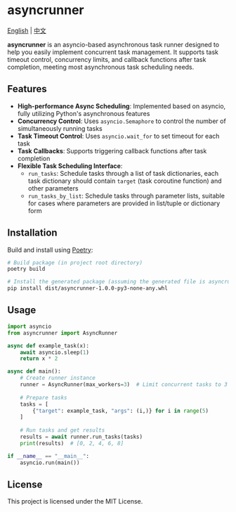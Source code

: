 # asyncrunner

[English](README.md) | [中文](README_zh.md)

**asyncrunner** is an asyncio-based asynchronous task runner designed to help you easily implement concurrent task management. It supports task timeout control, concurrency limits, and callback functions after task completion, meeting most asynchronous task scheduling needs.

## Features

- **High-performance Async Scheduling**: Implemented based on asyncio, fully utilizing Python's asynchronous features
- **Concurrency Control**: Uses `asyncio.Semaphore` to control the number of simultaneously running tasks
- **Task Timeout Control**: Uses `asyncio.wait_for` to set timeout for each task
- **Task Callbacks**: Supports triggering callback functions after task completion
- **Flexible Task Scheduling Interface**:
    - `run_tasks`: Schedule tasks through a list of task dictionaries, each task dictionary should contain `target` (task coroutine function) and other parameters
    - `run_tasks_by_list`: Schedule tasks through parameter lists, suitable for cases where parameters are provided in list/tuple or dictionary form

## Installation

Build and install using [Poetry](https://python-poetry.org/):

```bash
# Build package (in project root directory)
poetry build

# Install the generated package (assuming the generated file is asyncrunner-1.0.0-py3-none-any.whl)
pip install dist/asyncrunner-1.0.0-py3-none-any.whl
```

## Usage

```python
import asyncio
from asyncrunner import AsyncRunner

async def example_task(x):
    await asyncio.sleep(1)
    return x * 2

async def main():
    # Create runner instance
    runner = AsyncRunner(max_workers=3)  # Limit concurrent tasks to 3
    
    # Prepare tasks
    tasks = [
        {"target": example_task, "args": (i,)} for i in range(5)
    ]
    
    # Run tasks and get results
    results = await runner.run_tasks(tasks)
    print(results)  # [0, 2, 4, 6, 8]

if __name__ == "__main__":
    asyncio.run(main())
```

## License

This project is licensed under the MIT License.
